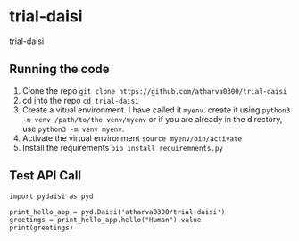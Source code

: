 # trial-daisi
trial-daisi

## Running the code
1. Clone the repo `git clone https://github.com/atharva0300/trial-daisi`
2. cd into the repo `cd trial-daisi`
3. Create a vitual environment. I have called it `myenv`. create it using `python3 -m venv /path/to/the venv/myenv` or if you are already in the directory, use `python3 -m venv myenv`.
4. Activate the virtual environment `source myenv/bin/activate`
5. Install the requirements `pip install requiremnents.py`


## Test API Call
```
import pydaisi as pyd

print_hello_app = pyd.Daisi('atharva0300/trial-daisi')
greetings = print_hello_app.hello("Human").value
print(greetings)
```
